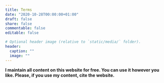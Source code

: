 ```yaml
---
title: Terms
date: "2020-10-28T00:00:00+01:00"
draft: false
share: false
commentable: false
editable: false

# Optional header image (relative to `static/media/` folder).
header:
  caption: ""
  image: ""
---
```


**I maintain all content on this website for free. You can use it however you like. Please, if you use my content, cite the website.**
